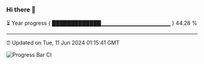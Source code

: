 ### Hi there 👋

⏳ Year progress { █████████████▁▁▁▁▁▁▁▁▁▁▁▁▁▁▁▁▁ } 44.28 %

---

⏰ Updated on Tue, 11 Jun 2024 01:15:41 GMT

![Progress Bar CI](https://github.com/liununu/liununu/workflows/Progress%20Bar%20CI/badge.svg)
